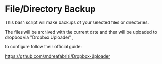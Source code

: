 # File/Directory Backup
This bash script will make backups of your selected files or directories.

The files will be archived with the current date and then will be uploaded to dropbox via "Dropbox Uploader" ,

to configure follow their official guide:

https://github.com/andreafabrizi/Dropbox-Uploader
